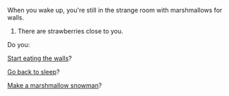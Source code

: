 When you wake up, you're still in the strange room with marshmallows for walls.

1. There are strawberries close to you.

Do you:

[Start eating the walls](../eating-walls/eating-marshmallows.md)?

[Go back to sleep](more-sleep/more-sleep.md)?

[Make a marshmallow snowman](../staypuft/marshmallowman.md)?
